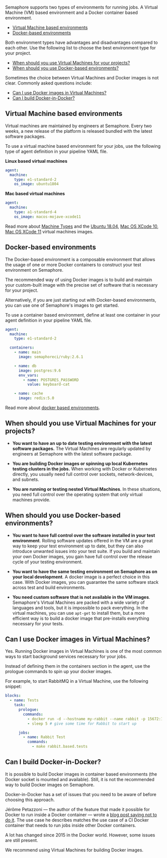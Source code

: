 Semaphore supports two types of environments for running jobs. A Virtual Machine
(VM) based environment and a Docker container based environment.

- [Virtual Machine based environments](virtual-machine-based-environments)
- [Docker-based environments](docker-based-environments)

Both environment types have advantages and disadvantages compared to each other.
Use the following list to choose the best environment type for your project.

- [When should you use Virtual Machines for your projects?](#when-should-you-use-virtual-macines-for-your-project)
- [When should you use Docker-based environments?](#when-should-you-use-docker-based-environments)

Sometimes the choice between Virtual Machines and Docker images is not clear.
Commonly asked questions include:

- [Can I use Docker images in Virtual Machines?](#can-i-use-docker-images-in-virtual-machines)
- [Can I build Docker-in-Docker?](#can-i-build-docker-in-docker?)

## Virtual Machine based environments

Virtual machines are maintained by engineers at Semaphore. Every two weeks, a
new release of the platform is released bundled with the latest software
packages.

To use a virtual machine based environment for your jobs, use the following type
of agent definition in your pipeline YAML file.

**Linux based virtual machines**

``` yaml
agent:
  machine:
    type: e1-standard-2
    os_image: ubuntu1804
```

**Mac based virtual machines**

``` yaml
agent:
  machine:
    type: a1-standard-4
    os_image: macos-mojave-xcode11
```

Read more about [Machine Types][machine-types] and the
[Ubuntu 18.04][ubuntu1804], [Mac OS XCode 10][xcode10],
[Mac OS XCode 11][xcode11] virtual machines images.

## Docker-based environments

The Docker-based environment is a composable environment that allows the usage
of one or more Docker containers to construct your test environment on
Semaphore.

The recommended way of using Docker images is to build and maintain your
custom-built image with the precise set of software that is necessary for your
project.

Alternatively, if you are just starting out with Docker-based environments, you
can use one of Semaphore's images to get started.

To use a container based environment, define at least one container in your
agent definition in your pipeline YAML file.

``` yaml
agent:
  machine:
    type: e1-standard-2

  containers:
    - name: main
      image: semaphoreci/ruby:2.6.1

    - name: db
      image: postgres:9.6
      env_vars:
        - name: POSTGRES_PASSWORD
          value: keyboard-cat

    - name: cache
      image: redis:5.0
```

Read more about [docker based environments][docker-based].

## When should you use Virtual Machines for your projects?

- **You want to have an up to date testing environment with the latest software
  packages.** The Virtual Machines are regularly updated by engineers at
  Semaphore with the latest software package.

- **You are building Docker images or spinning up local Kubernetes testing
  clusters in the jobs.** When working with Docker or Kubernetes directly, you
  usually need full control over sockets, network-devices, and subnets.

- **You are running or testing nested Virtual Machines**. In these situations,
  you need full control over the operating system that only virtual machines
  provide.

## When should you use Docker-based environments?

- **You want to have full control over the software installed in your test
  environment**. Rolling software updates offered in the VM are a great way to
  keep your test environment up to date, but they can also introduce unwanted
  issues into your test suite. If you build and maintain your own Docker
  images, you gain have full control over the release cycle of your testing
  environment.

- **You want to have the same testing environment on Semaphore as on your local
  development**. A docker image is a perfect choice in this case. With Docker
  images, you can guarantee the same software stack across test and build
  environments.

- **You need custom software that is not available in the VM images**.
  Semaphore's Virtual Machines are packed with a wide variety of languages and
  tools, but it is impossible to pack everything. In the virtual machines, you
  can use `apt-get` to install them, but a more efficient way is to build a
  docker image that pre-installs everything necessary for your tests.

## Can I use Docker images in Virtual Machines?

Yes. Running Docker images in Virtual Machines is one of the most common ways to
start background services necessary for your jobs.

Instead of defining them in the containers section in the agent, use the
prologue commands to spin up your docker images.

For example, to start RabbitMQ in a Virtual Machine, use the following snippet:

``` yaml
blocks:
  - name: Tests
    task:
      prologue:
        commands:
          - docker run -d --hostname my-rabbit --name rabbit -p 15672:15672 -p 5672:5672 rabbitmq:3-management
          - sleep 5 # give some time for Rabbit to start up

      jobs:
        - name: Rabbit Test
          commands:
            - make rabbit.based.tests
```

## Can I build Docker-in-Docker?

It is possible to build Docker images in container based environments (the
Docker socket is mounted and available). Still, it is not the recommended way to
build Docker images on Semaphore.

Docker-in-Docker has a set of issues that you need to be aware of before
choosing this approach.

Jérôme Petazzoni — the author of the feature that made it possible for Docker to
run inside a Docker container — wrote a [blog post saying not to do it][blog-docker-in-docker].
The use case he describes matches the use case of a CI Docker container that
needs to run jobs inside other Docker containers.

A lot has changed since 2015 in the Docker world. However, some issues are still
present.

We recommend using Virtual Machines for building Docker images.

[machine-types]: https://docs.semaphoreci.com/article/20-machine-types
[ubuntu1804]: https://docs.semaphoreci.com/article/32-ubuntu-1804-image
[xcode10]: https://docs.semaphoreci.com/article/162-macos-mojave-xcode-10-image
[xcode11]: https://docs.semaphoreci.com/article/162-macos-mojave-xcode-10-image
[docker-based]: https://docs.semaphoreci.com/article/127-custom-ci-cd-environment-with-docker
[blog-docker-in-docker]: https://jpetazzo.github.io/2015/09/03/do-not-use-docker-in-docker-for-ci/
